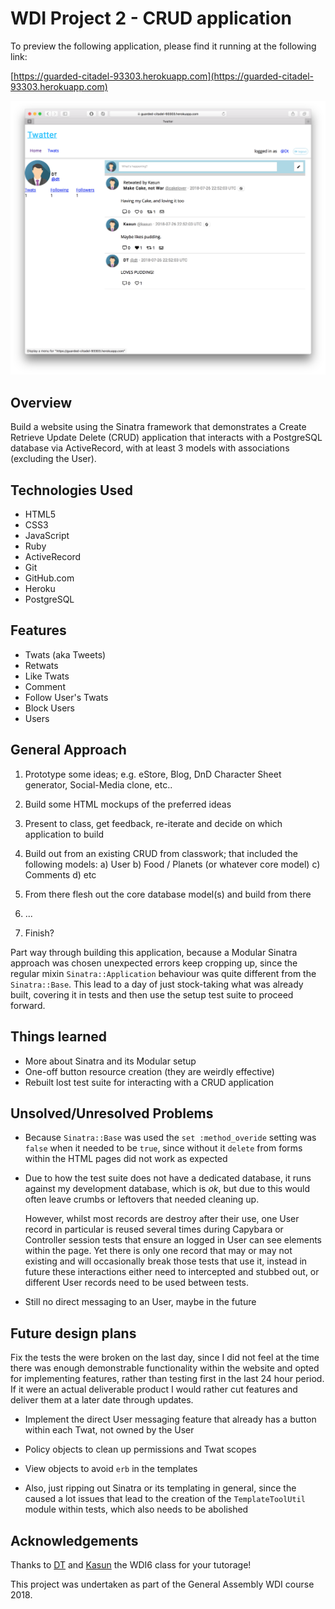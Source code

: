 # WDI Project 2 - CRUD application

To preview the following application, please find it running at the following
link:

[https://guarded-citadel-93303.herokuapp.com](https://guarded-citadel-93303.herokuapp.com)

![A screenshot of the Twitter-clone website](example.png)

## Overview

Build a website using the Sinatra framework that demonstrates a Create Retrieve
Update Delete (CRUD) application that interacts with a PostgreSQL database via
ActiveRecord, with at least 3 models with associations (excluding the User).

## Technologies Used

- HTML5
- CSS3
- JavaScript
- Ruby
- ActiveRecord
- Git
- GitHub.com
- Heroku
- PostgreSQL

## Features

- Twats (aka Tweets)
- Retwats
- Like Twats
- Comment
- Follow User's Twats
- Block Users
- Users

## General Approach

 1. Prototype some ideas; e.g. eStore, Blog, DnD Character Sheet generator,
   Social-Media clone, etc..

 2. Build some HTML mockups of the preferred ideas

 3. Present to class, get feedback, re-iterate and decide on which application
    to build

 4. Build out from an existing CRUD from classwork; that included the following
    models:
   a) User
   b) Food / Planets (or whatever core model)
   c) Comments
   d) etc

 5. From there flesh out the core database model(s) and build from there

 6. ...
 7. Finish?

Part way through building this application, because a Modular Sinatra approach
was chosen unexpected errors keep cropping up, since the regular mixin
`Sinatra::Application` behaviour was quite different from the `Sinatra::Base`.
This lead to a day of just stock-taking what was already built, covering it in
tests and then use the setup test suite to proceed forward.

## Things learned

- More about Sinatra and its Modular setup
- One-off button resource creation (they are weirdly effective)
- Rebuilt lost test suite for interacting with a CRUD application

## Unsolved/Unresolved Problems

- Because `Sinatra::Base` was used the `set :method_overide` setting was `false`
  when it needed to be `true`, since without it `delete` from forms within the
  HTML pages did not work as expected

- Due to how the test suite does not have a dedicated database, it runs against
  my development database, which is _ok_, but due to this would often leave
  crumbs or leftovers that needed cleaning up.

  However, whilst most records are destroy after their use, one User record in
  particular is reused several times during Capybara or Controller session tests
  that ensure an logged in User can see elements within the page. Yet there is
  only one record that may or may not existing and will occasionally break those
  tests that use it, instead in future these interactions either need to
  intercepted and stubbed out, or different User records need to be used between
  tests.

- Still no direct messaging to an User, maybe in the future

## Future design plans

Fix the tests the were broken on the last day, since I did not feel at the time
there was enough demonstrable functionality within the website and opted for
implementing features, rather than testing first in the last 24 hour period. If
it were an actual deliverable product I would rather cut features and deliver
them at a later date through updates.

- Implement the direct User messaging feature that already has a button within
  each Twat, not owned by the User

- Policy objects to clean up permissions and Twat scopes

- View objects to avoid `erb` in the templates

- Also, just ripping out Sinatra or its templating in general, since the caused
  a lot issues that lead to the creation of the `TemplateToolUtil` module within
  tests, which also needs to be abolished

## Acknowledgements

Thanks to [DT](https://github.com/epoch) and
[Kasun](https://github.com/kasun-maldeni) the WDI6 class for your tutorage!

This project was undertaken as part of the General Assembly WDI course 2018.
